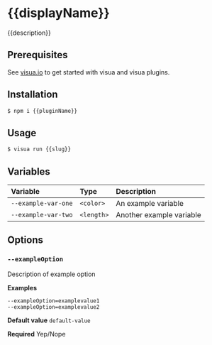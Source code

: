 # {{displayName}}

{{description}}

## Prerequisites

See [visua.io](https://visua.io) to get started with visua and visua plugins.

## Installation

```bash
$ npm i {{pluginName}}
```

## Usage

```bash
$ visua run {{slug}}
```

## Variables

|Variable|Type|Description|
|:---|:---|:---|
|`--example-var-one`|`<color>`|An example variable|
|`--example-var-two`|`<length>`|Another example variable|

## Options

### `--exampleOption`

Description of example option

**Examples** 
```
--exampleOption=examplevalue1
--exampleOption=examplevalue2
```

**Default value** `default-value`

**Required** Yep/Nope
